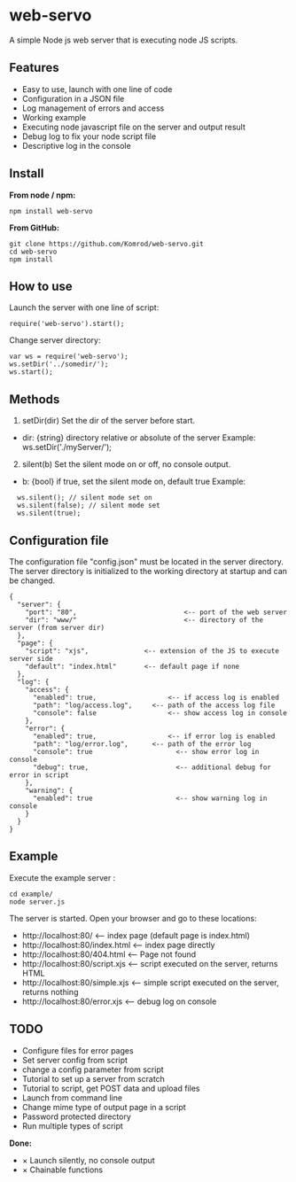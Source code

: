 
# web-servo

A simple Node js web server that is executing node JS scripts.

## Features
- Easy to use, launch with one line of code
- Configuration in a JSON file
- Log management of errors and access
- Working example
- Executing node javascript file on the server and output result
- Debug log to fix your node script file
- Descriptive log in the console

## Install

**From node / npm:**

    npm install web-servo

**From GitHub:**

    git clone https://github.com/Komrod/web-servo.git
    cd web-servo
    npm install

## How to use

Launch the server with one line of script:
    
    require('web-servo').start();

Change server directory:

    var ws = require('web-servo');
    ws.setDir('../somedir/');
    ws.start();

## Methods

1. setDir(dir)
Set the dir of the server before start.
- dir: {string} directory relative or absolute of the server
Example: ws.setDir('./myServer/');

2. silent(b)
Set the silent mode on or off, no console output.
- b: {bool} if true, set the silent mode on, default true
Example: 
``` 
  ws.silent(); // silent mode set on
  ws.silent(false); // silent mode set
  ws.silent(true);
``` 

## Configuration file

The configuration file "config.json" must be located in the server directory. The server directory is initialized to the working directory at startup and can be changed.

```	
{
  "server": {
    "port": "80",					        <-- port of the web server
    "dir": "www/"					        <-- directory of the server (from server dir)
  },
  "page": {
    "script": "xjs",              <-- extension of the JS to execute server side
    "default": "index.html"       <-- default page if none
  },
  "log": {
    "access": {
      "enabled": true,				    <-- if access log is enabled
      "path": "log/access.log",		<-- path of the access log file
      "console": false				    <-- show access log in console
    },
    "error": {
      "enabled": true,				    <-- if error log is enabled
      "path": "log/error.log",		<-- path of the error log
      "console": true				      <-- show error log in console
      "debug": true,				      <-- additional debug for error in script
    },
    "warning": {
      "enabled": true				      <-- show warning log in console
    }
  }
}
```

## Example

Execute the example server :
    
    cd example/
    node server.js

The server is started. Open your browser and go to these locations:
- http://localhost:80/            <-- index page (default page is index.html)
- http://localhost:80/index.html  <-- index page directly
- http://localhost:80/404.html    <-- Page not found
- http://localhost:80/script.xjs  <-- script executed on the server, returns HTML
- http://localhost:80/simple.xjs  <-- simple script executed on the server, returns nothing
- http://localhost:80/error.xjs   <-- debug log on console

## TODO

- Configure files for error pages
- Set server config from script
- change a config parameter from script
- Tutorial to set up a server from scratch
- Tutorial to script, get POST data and upload files
- Launch from command line
- Change mime type of output page in a script
- Password protected directory
- Run multiple types of script

**Done:**
- × Launch silently, no console output
- × Chainable functions
